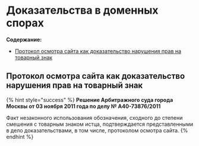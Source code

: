 # Доказательства в доменных спорах

**Содержание:**

* [Протокол осмотра сайта как доказательство нарушения прав на товарный знак](https://github.com/xCounsel/kardamon/blob/master/Russian/courts/evidence.md#Протокол-осмотра-сайта-может-служить-доказательством-факта-нарушения-прав-на-товарный-знак)

## Протокол осмотра сайта как доказательство нарушения прав на товарный знак

{% hint style="success" %}
**Решение Арбитражного суда города Москвы от 03 ноября 2011 года по делу № А40-73876/2011**

Факт незаконного использования обозначения, сходного до степени смешения с товарным знаком истца, подтверждается представленными в дело доказательствами, в том числе, протоколом осмотра сайта.
{% endhint %}

